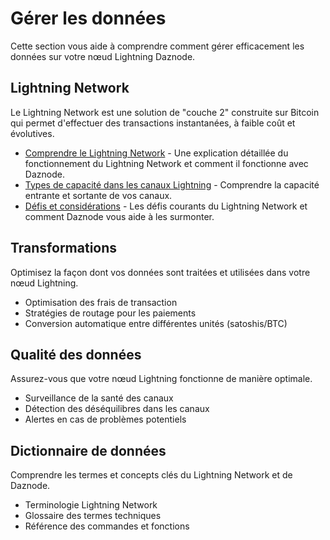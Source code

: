 # Gérer les données

Cette section vous aide à comprendre comment gérer efficacement les données sur votre nœud Lightning Daznode.

## Lightning Network

Le Lightning Network est une solution de "couche 2" construite sur Bitcoin qui permet d'effectuer des transactions instantanées, à faible coût et évolutives.

* [Comprendre le Lightning Network](lightning-network/) - Une explication détaillée du fonctionnement du Lightning Network et comment il fonctionne avec Daznode.
* [Types de capacité dans les canaux Lightning](lightning-network/#types-de-capacite-dans-les-canaux-lightning) - Comprendre la capacité entrante et sortante de vos canaux.
* [Défis et considérations](lightning-network/#defis-et-considerations) - Les défis courants du Lightning Network et comment Daznode vous aide à les surmonter.

## Transformations

Optimisez la façon dont vos données sont traitées et utilisées dans votre nœud Lightning.

* Optimisation des frais de transaction
* Stratégies de routage pour les paiements
* Conversion automatique entre différentes unités (satoshis/BTC)

## Qualité des données

Assurez-vous que votre nœud Lightning fonctionne de manière optimale.

* Surveillance de la santé des canaux
* Détection des déséquilibres dans les canaux
* Alertes en cas de problèmes potentiels

## Dictionnaire de données

Comprendre les termes et concepts clés du Lightning Network et de Daznode.

* Terminologie Lightning Network
* Glossaire des termes techniques
* Référence des commandes et fonctions 